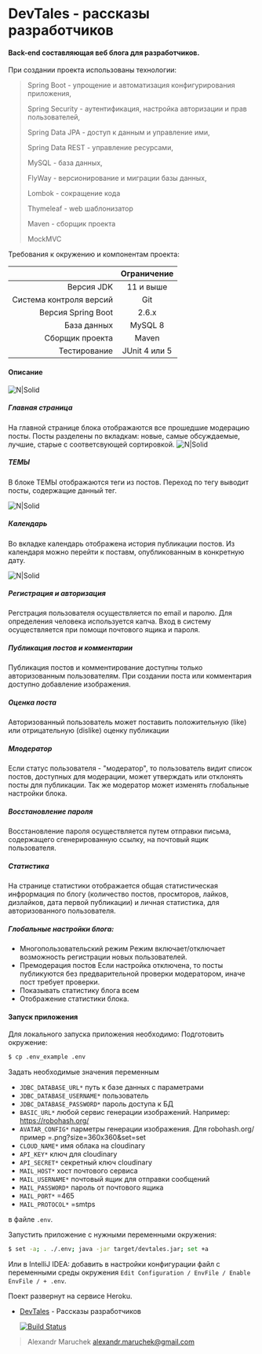 # DevTales - рассказы разработчиков
#### Back-end составляющая веб блога для разработчиков.
При создании проекта использованы технологии:
> Spring Boot - упрощение и автоматизация конфигурирования приложения,
>
> Spring Security - аутентификация, настройка авторизации и прав пользователей,
>
> Spring Data JPA - доступ к данным и управление ими,
>
> Spring Data REST - управление ресурсами,
>
> MySQL - база данных,
>
> FlyWay - версионирование и миграции базы данных,
>
> Lombok - сокращение кода
>
> Thymeleaf - web шаблонизатор
>
> Maven - сборщик проекта
>
> MockMVC

Требования к окружению и компонентам проекта:

|                         |         Ограничение         |
|------------------------:|:---------------------------:|
|              Версия JDK |           11 и выше         |
| Система контроля версий |             Git             |
|      Версия Spring Boot |            2.6.х            |
|             База данных |           MySQL 8           |
|         Сборщик проекта |            Maven            |
|           Тестирование  |       JUnit 4 или 5         |



#### Описание
![N|Solid](https://res.cloudinary.com/devtales/image/upload/c_scale,w_600/v1644228078/Screenshot_3_chwoe0.png)
##### Главная страница
На главной странице блока отображаются все прошедшие модерацию посты. Посты разделены по вкладкам: новые, самые обсуждаемые, лучшие, старые с соответсвующей сортировкой.
![N|Solid](https://res.cloudinary.com/devtales/image/upload/v1644231887/Screenshot_4_u93urp.png)
##### ТЕМЫ
В блоке ТЕМЫ отображаются теги из постов. Переход по тегу выводит посты, содержащие данный тег.

![N|Solid](https://res.cloudinary.com/devtales/image/upload/c_scale,h_200/v1644231997/Screenshot_5_aau1df.png)
##### Календарь
Во вкладке календарь отображена история публикации постов. Из календаря можно перейти к поставм, опубликованным в конкретную дату.

![N|Solid](https://res.cloudinary.com/devtales/image/upload/c_scale,h_200/v1644232105/Screenshot_6_eoc5if.png)
##### Регистрация и авторизация
Регстрация пользователя осуществляется по email и паролю. Для определения человека используется капча.
Вход в систему осуществляется при помощи почтового ящика и пароля.
##### Публикация постов и комментарии
Публикация постов и комментирование доступны только авторизованным пользователям. При создании поста или комментария доступно добавление изображения.
##### Оценка поста
Авторизованный пользователь может поставить положительную (like) или отрицательную (dislike) оценку публикации
##### Млодератор
Если статус пользователя - "модератор", то пользователь видит список постов, доступных для модерации, может утверждать или отклонять посты для публикации. Так же модератор может изменять глобальные настройки блока.
##### Восстановление пароля
Восстановление пароля осуществляется путем отправки письма, содержащего сгенерированную ссылку, на почтовый ящик пользователя.
##### Статистика
На странице статистики отображается общая статистическая инфрормация по блогу (количество постов, просмторов, лайков, дизлайков, дата первой публикации) и личная статистика, для авторизованного пользователя.

##### Глобальные настройки блога:
* Многопользовательский режим
  Режим включает/отключает возможность регистрации новых пользователей.
* Премодерация постов
  Если настройка отключена, то посты публикуются без предварительной проверки модератором, иначе пост требует проверки.
* Показывать статистику блога всем
* Отображение статистики блока.

#### Запуск приложения
Для локального запуска приложения необходимо:
Подготовить окружение:

```bash
$ cp .env_example .env
```

Задать необходимые значения переменным
- `JDBC_DATABASE_URL*` путь к базе данных с параметрами
- `JDBC_DATABASE_USERNAME*` пользователь
- `JDBC_DATABASE_PASSWORD*` пароль доступа к БД
- `BASIC_URL*` любой сервис генерации изображений. Например: https://robohash.org/
- `AVATAR_CONFIG*` парметры генерации изображения. Для robohash.org/ пример =.png?size=360x360&set=set
- `CLOUD_NAME*` имя облака на cloudinary
- `API_KEY*` ключ для cloudinary
- `API_SECRET*` секретный ключ cloudinary
- `MAIL_HOST*` хост почтового сервиса
- `MAIL_USERNAME*` почтовый ящик для отправки сообщений
- `MAIL_PASSWORD*` пароль от почтового ящика
- `MAIL_PORT*` =465
- `MAIL_PROTOCOL*` =smtps

в файле `.env`.

Запустить приложение с нужными переменными окружения:

```bash
$ set -a; . ./.env; java -jar target/devtales.jar; set +a
```

Или в IntelliJ IDEA:
добавить в настройки конфигурации файл с переменными среды окружения
`Edit Configuration / EnvFile / Enable EnvFile / + .env`.

Поект развернут на сервисе Heroku.
- [DevTales] - Рассказы разработчиков

  [![Build Status](https://res.cloudinary.com/devtales/image/upload/c_scale,w_96/v1644232738/1_oybKF55Eqkaq1bo-tMRNqg_znhrrg.jpg)](https://maruchek-blogengine-java.herokuapp.com/)



> Alexandr Maruchek alexandr.maruchek@gmail.com


[DevTales]: <https://maruchek-blogengine-java.herokuapp.com/>